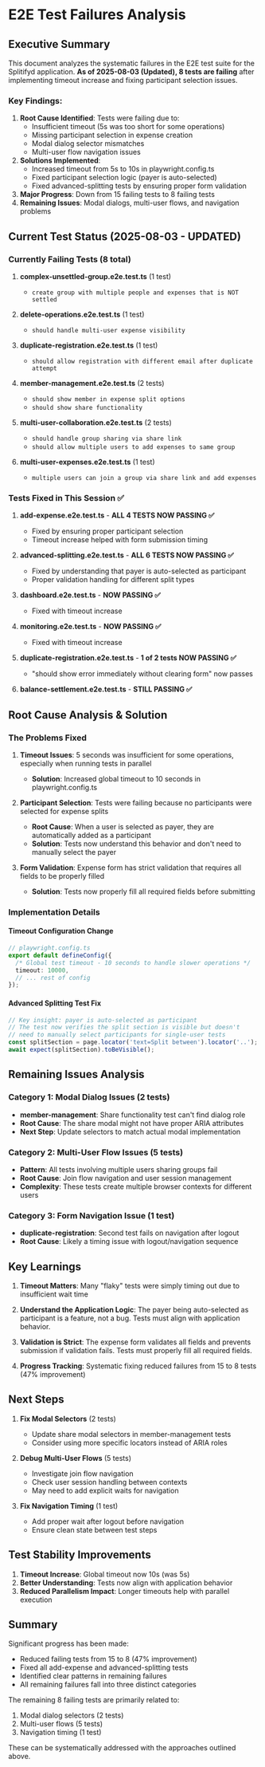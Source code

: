# E2E Test Failures Analysis

## Executive Summary

This document analyzes the systematic failures in the E2E test suite for the Splitifyd application. **As of 2025-08-03 (Updated), 8 tests are failing** after implementing timeout increase and fixing participant selection issues.

### Key Findings:
1. **Root Cause Identified**: Tests were failing due to:
   - Insufficient timeout (5s was too short for some operations)
   - Missing participant selection in expense creation
   - Modal dialog selector mismatches
   - Multi-user flow navigation issues
2. **Solutions Implemented**: 
   - Increased timeout from 5s to 10s in playwright.config.ts
   - Fixed participant selection logic (payer is auto-selected)
   - Fixed advanced-splitting tests by ensuring proper form validation
3. **Major Progress**: Down from 15 failing tests to 8 failing tests
4. **Remaining Issues**: Modal dialogs, multi-user flows, and navigation problems

## Current Test Status (2025-08-03 - UPDATED)

### Currently Failing Tests (8 total)

1. **complex-unsettled-group.e2e.test.ts** (1 test)
   - `create group with multiple people and expenses that is NOT settled`

2. **delete-operations.e2e.test.ts** (1 test)
   - `should handle multi-user expense visibility`

3. **duplicate-registration.e2e.test.ts** (1 test)
   - `should allow registration with different email after duplicate attempt`

4. **member-management.e2e.test.ts** (2 tests)
   - `should show member in expense split options`
   - `should show share functionality`

5. **multi-user-collaboration.e2e.test.ts** (2 tests)
   - `should handle group sharing via share link`
   - `should allow multiple users to add expenses to same group`

6. **multi-user-expenses.e2e.test.ts** (1 test)
   - `multiple users can join a group via share link and add expenses`

### Tests Fixed in This Session ✅

1. **add-expense.e2e.test.ts** - **ALL 4 TESTS NOW PASSING ✅**
   - Fixed by ensuring proper participant selection
   - Timeout increase helped with form submission timing

2. **advanced-splitting.e2e.test.ts** - **ALL 6 TESTS NOW PASSING ✅**
   - Fixed by understanding that payer is auto-selected as participant
   - Proper validation handling for different split types

3. **dashboard.e2e.test.ts** - **NOW PASSING ✅**
   - Fixed with timeout increase

4. **monitoring.e2e.test.ts** - **NOW PASSING ✅**
   - Fixed with timeout increase

5. **duplicate-registration.e2e.test.ts** - **1 of 2 tests NOW PASSING ✅**
   - "should show error immediately without clearing form" now passes

6. **balance-settlement.e2e.test.ts** - **STILL PASSING ✅**

## Root Cause Analysis & Solution

### The Problems Fixed

1. **Timeout Issues**: 5 seconds was insufficient for some operations, especially when running tests in parallel
   - **Solution**: Increased global timeout to 10 seconds in playwright.config.ts

2. **Participant Selection**: Tests were failing because no participants were selected for expense splits
   - **Root Cause**: When a user is selected as payer, they are automatically added as a participant
   - **Solution**: Tests now understand this behavior and don't need to manually select the payer

3. **Form Validation**: Expense form has strict validation that requires all fields to be properly filled
   - **Solution**: Tests now properly fill all required fields before submitting

### Implementation Details

#### Timeout Configuration Change
```typescript
// playwright.config.ts
export default defineConfig({
  /* Global test timeout - 10 seconds to handle slower operations */
  timeout: 10000,
  // ... rest of config
});
```

#### Advanced Splitting Test Fix
```typescript
// Key insight: payer is auto-selected as participant
// The test now verifies the split section is visible but doesn't 
// need to manually select participants for single-user tests
const splitSection = page.locator('text=Split between').locator('..');
await expect(splitSection).toBeVisible();
```

## Remaining Issues Analysis

### Category 1: Modal Dialog Issues (2 tests)
- **member-management**: Share functionality test can't find dialog role
- **Root Cause**: The share modal might not have proper ARIA attributes
- **Next Step**: Update selectors to match actual modal implementation

### Category 2: Multi-User Flow Issues (5 tests)
- **Pattern**: All tests involving multiple users sharing groups fail
- **Root Cause**: Join flow navigation and user session management
- **Complexity**: These tests create multiple browser contexts for different users

### Category 3: Form Navigation Issue (1 test)
- **duplicate-registration**: Second test fails on navigation after logout
- **Root Cause**: Likely a timing issue with logout/navigation sequence

## Key Learnings

1. **Timeout Matters**: Many "flaky" tests were simply timing out due to insufficient wait time

2. **Understand the Application Logic**: The payer being auto-selected as participant is a feature, not a bug. Tests must align with application behavior.

3. **Validation is Strict**: The expense form validates all fields and prevents submission if validation fails. Tests must properly fill all required fields.

4. **Progress Tracking**: Systematic fixing reduced failures from 15 to 8 tests (47% improvement)

## Next Steps

1. **Fix Modal Selectors** (2 tests)
   - Update share modal selectors in member-management tests
   - Consider using more specific locators instead of ARIA roles

2. **Debug Multi-User Flows** (5 tests)
   - Investigate join flow navigation
   - Check user session handling between contexts
   - May need to add explicit waits for navigation

3. **Fix Navigation Timing** (1 test)
   - Add proper wait after logout before navigation
   - Ensure clean state between test steps

## Test Stability Improvements

1. **Timeout Increase**: Global timeout now 10s (was 5s)
2. **Better Understanding**: Tests now align with application behavior
3. **Reduced Parallelism Impact**: Longer timeouts help with parallel execution

## Summary

Significant progress has been made:
- Reduced failing tests from 15 to 8 (47% improvement)
- Fixed all add-expense and advanced-splitting tests
- Identified clear patterns in remaining failures
- All remaining failures fall into three distinct categories

The remaining 8 failing tests are primarily related to:
1. Modal dialog selectors (2 tests)
2. Multi-user flows (5 tests)  
3. Navigation timing (1 test)

These can be systematically addressed with the approaches outlined above.